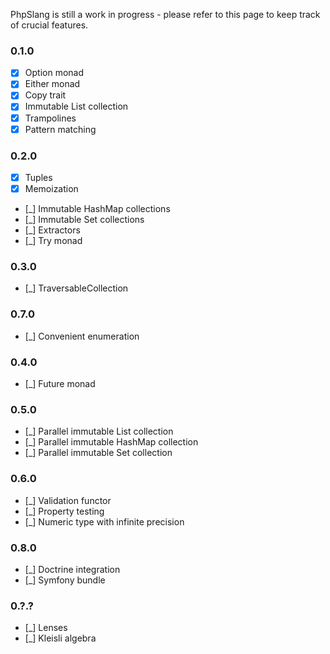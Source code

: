 PhpSlang is still a work in progress - please refer to this page to keep track of crucial features.

### 0.1.0
 - [x] Option monad
 - [x] Either monad
 - [x] Copy trait
 - [x] Immutable List collection
 - [x] Trampolines
 - [x] Pattern matching

### 0.2.0 
 - [x] Tuples
 - [X] Memoization
 - [_] Immutable HashMap collections
 - [_] Immutable Set collections
 - [_] Extractors
 - [_] Try monad

### 0.3.0
 - [_] TraversableCollection

### 0.7.0
 - [_] Convenient enumeration

### 0.4.0
 - [_] Future monad

### 0.5.0
 - [_] Parallel immutable List collection
 - [_] Parallel immutable HashMap collection
 - [_] Parallel immutable Set collection

### 0.6.0
 - [_] Validation functor
 - [_] Property testing
 - [_] Numeric type with infinite precision

### 0.8.0
 - [_] Doctrine integration
 - [_] Symfony bundle

### 0.?.?
 - [_] Lenses
 - [_] Kleisli algebra